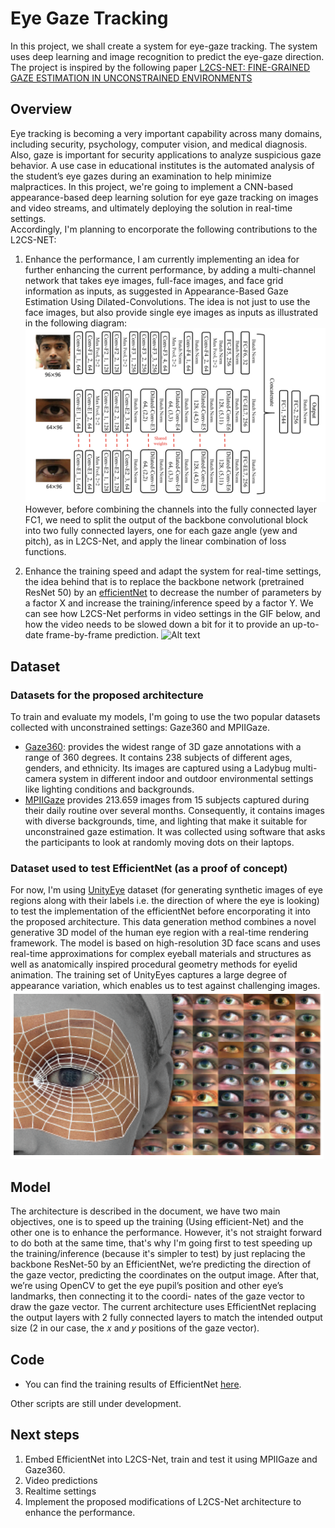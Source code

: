 # Eye Gaze Tracking

In this project, we shall create a system for eye-gaze tracking. The system uses deep learning and image recognition to predict the eye-gaze direction. The project is inspired by the following paper [L2CS-NET: FINE-GRAINED GAZE ESTIMATION IN UNCONSTRAINED ENVIRONMENTS](https://arxiv.org/pdf/2203.03339v1.pdf)


## Overview
Eye tracking is becoming a very important capability across many domains, including security, psychology, computer vision, and medical diagnosis. Also, gaze is important for security applications to analyze suspicious gaze behavior. A use case in educational institutes is the automated analysis of the student’s eye gazes during an examination to help minimize malpractices.
In this project, we're going to implement a CNN-based appearance-based deep learning solution for eye gaze tracking on images and video streams, and ultimately deploying the solution in real-time settings.\
Accordingly, I'm planning to encorporate the following contributions to the L2CS-NET:
1. Enhance the performance, I am currently implementing an idea for further enhancing the current performance, by adding a multi-channel network that takes eye images, full-face images, and face grid information as inputs, as suggested in Appearance-Based Gaze Estimation Using Dilated-Convolutions. The idea is not just to use the face images, but also provide single eye images as inputs as illustrated in the following diagram:\
![Alt text](./images/multichannel.png?raw=true)
However, before combining the channels into the fully connected layer FC1, we need to split the output of the backbone convolutional block into two fully connected layers, one for each gaze angle (yew and pitch), as in L2CS-Net, and apply the linear combination of loss functions.

2. Enhance the training speed and adapt the system for real-time settings, the idea behind that is to replace the backbone network (pretrained ResNet 50) by an [efficientNet](https://arxiv.org/pdf/1905.11946.pdf) to decrease the number of parameters by a factor X and increase the training/inference speed by a factor Y. We can see how L2CS-Net performs in video settings in the GIF below, and how the video needs to be slowed down a bit for it to provide an up-to-date frame-by-frame prediction.
![Alt text](./images/gaze.gif?raw=true)

## Dataset

### Datasets for the proposed architecture
To train and evaluate my models, I'm going to use the two popular datasets collected with unconstrained settings: Gaze360 and MPIIGaze.
* [Gaze360](https://www.mpi-inf.mpg.de/departments/computer-vision-and-machine-learning/research/gaze-based-human-computer-interaction/appearance-based-gaze-estimation-in-the-wild): provides the widest range of 3D gaze annotations with a range of 360 degrees. It contains 238 subjects of
different ages, genders, and ethnicity. Its images are captured
using a Ladybug multi-camera system in different indoor and
outdoor environmental settings like lighting conditions and
backgrounds.
* [MPIIGaze](http://gaze360.csail.mit.edu/) provides 213.659 images from 15 subjects
captured during their daily routine over several months. Consequently, it contains images with diverse backgrounds, time,
and lighting that make it suitable for unconstrained gaze estimation. It was collected using software that asks the participants to look at randomly moving dots on their laptops.

### Dataset used to test EfficientNet (as a proof of concept)
For now, I'm using [UnityEye](https://www.cl.cam.ac.uk/research/rainbow/projects/unityeyes/) dataset (for generating synthetic images of eye regions along with their labels i.e. the direction of where the eye is looking) to test the implementation of the efficientNet before encorporating it into the proposed architecture. This data generation method combines a novel generative 3D model of the human eye region with a real-time rendering framework. The model is based on high-resolution 3D face scans and uses real-time approximations for complex eyeball materials and structures as well as anatomically inspired procedural geometry methods for eyelid animation. The training set of UnityEyes captures a large degree of appearance variation, which enables us to test against challenging images.
![Alt text](./images/unityeye.png?raw=true "synthetic data using generative 3D eye region model" )

## Model
The architecture is described in the document, we have two main objectives, one is to speed up the training (Using efficient-Net) and the other one is to enhance the performance. However, it's not straight forward to do both at the same time, that's why I'm going first to test speeding up the training/inference (because it's simpler to test) by just replacing the backbone ResNet-50 by an EfficientNet, we’re predicting the direction of the gaze
vector, predicting the coordinates on the output image. After that, we’re using OpenCV to get the eye pupil’s position
and other eye’s landmarks, then connecting it to the coordi-
nates of the gaze vector to draw the gaze vector.
The current architecture uses EfficientNet replacing the output layers with 2 fully connected layers to match the intended
output size (2 in our case, the 𝑥 and 𝑦 positions of the gaze
vector).

## Code

- You can find the training results of EfficientNet [here](./source/predict_direction.ipynb).

Other scripts are still under development.

## Next steps

1. Embed EfficientNet into L2CS-Net, train and test it using MPIIGaze and Gaze360.
2. Video predictions
3. Realtime settings
4. Implement the proposed modifications of L2CS-Net architecture to enhance the performance.